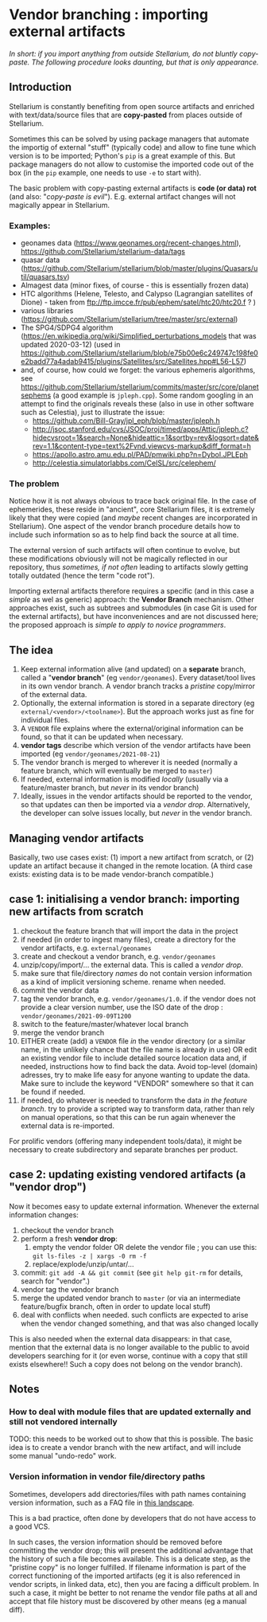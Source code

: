 # Vendor branching : importing external artifacts

*In short: if you import anything from outside Stellarium, do not bluntly copy-paste. The following procedure looks daunting, but that is only appearance.*

## Introduction

Stellarium is constantly benefiting from open source artifacts and enriched with text/data/source files that are **copy-pasted** from places outside of Stellarium.

Sometimes this can be solved by using package managers that automate the importig of external "stuff" (typically code) and allow to fine tune which version is to be imported; Python's `pip` is a great example of this. But package managers do not allow to customise the imported code out of the box (in the `pip` example, one needs to use `-e` to start with).

The basic problem with copy-pasting external artifacts is **code (or data) rot** (and also: "*copy-paste is evil*"). E.g. external artifact changes will not magically appear in Stellarium.

### Examples:

- geonames data (https://www.geonames.org/recent-changes.html), https://github.com/Stellarium/stellarium-data/tags
- quasar data (https://github.com/Stellarium/stellarium/blob/master/plugins/Quasars/util/quasars.tsv)
- Almagest data (minor fixes, of course - this is essentially frozen data)
- HTC algorithms (Helene, Telesto, and Calypso (Lagrangian satellites of Dione) - taken from ftp://ftp.imcce.fr/pub/ephem/satel/htc20/htc20.f ? )
- various libraries (https://github.com/Stellarium/stellarium/tree/master/src/external)
- The SPG4/SDPG4 algorithm (https://en.wikipedia.org/wiki/Simplified_perturbations_models that was updated 2020-03-12) (used in https://github.com/Stellarium/stellarium/blob/e75b00e6c249747c198fe0e2badd77a4adab9415/plugins/Satellites/src/Satellites.hpp#L56-L57)
- and, of course, how could we forget: the various ephemeris algorithms, see https://github.com/Stellarium/stellarium/commits/master/src/core/planetsephems (a good example is `jpleph.cpp`). Some random googling in an attempt to find the originals reveals these (also in use in other software such as Celestia), just to illustrate the issue:
	- https://github.com/Bill-Gray/jpl_eph/blob/master/jpleph.h
	- http://jsoc.stanford.edu/cvs/JSOC/proj/timed/apps/Attic/jpleph.c?hidecvsroot=1&search=None&hideattic=1&sortby=rev&logsort=date&rev=1.1&content-type=text%2Fvnd.viewcvs-markup&diff_format=h
	- https://apollo.astro.amu.edu.pl/PAD/pmwiki.php?n=Dybol.JPLEph 
	- http://celestia.simulatorlabbs.com/CelSL/src/celephem/

### The problem

Notice how it is not always obvious to trace back original file. In the case of ephemerides, these reside in "ancient", core Stellarium files, it is extremely likely that they were copied (and *maybe* recent changes are incorporated in Stellarium). One aspect of the vendor branch procedure details how to include such information so as to help find back the source at all time.

The external version of such artifacts will often continue to evolve, but these modifications obviously will not be magically reflected in our repository, thus *sometimes, if not often* leading to artifacts slowly getting totally outdated (hence the term "code rot"). 

Importing external artifacts therefore requires a specific (and in this case a *simple* as wel as generic) approach: the **Vendor Branch** mechanism. Other approaches exist, such as subtrees and submodules (in case Git is used for the external artifacts), but have inconveniences and are not discussed here; the proposed approach is *simple to apply to novice programmers*.

## The idea
1. Keep external information alive (and updated) on a **separate** branch, called a "**vendor branch**" (eg ``vendor/geonames``). Every dataset/tool lives in its own vendor branch. A vendor branch tracks a *pristine* copy/mirror of the external data.
1. Optionally, the external information is stored in a separate directory (eg ``external/<vendor>/<toolname>``). But the approach works just as fine for individual files.
1. A ``VENDOR`` file explains where the external/original information can be found, so that it can be updated when necessary.
1. **vendor tags** describe which version of the vendor artifacts have been imported (eg ``vendor/geonames/2021-08-21``)
1. The vendor branch is merged to wherever it is needed (normally a feature branch, which will eventually be merged to ``master``)
1. If needed, external information is modified *locally* (usually via a feature/master branch, but *never* in its vendor branch)
1. Ideally, issues in the vendor artifacts should be reported to the vendor, so that updates can then be imported via a *vendor drop*. Alternatively, the developer can solve issues locally, but *never* in the vendor branch.

## Managing vendor artifacts

Basically, two use cases exist: (1) import a new artifact from scratch, or (2) update an artifact because it changed in the remote location. (A third case exists: existing data is to be made vendor-branch compatible.)

## case 1: initialising a vendor branch: importing new artifacts from scratch

1. checkout the feature branch that will import the data in the project
1. if needed (in order to ingest many files), create a directory for the vendor artifacts, e.g. ``external/geonames``
1. create and checkout a vendor branch, e.g. ``vendor/geonames``
1. unzip/copy/import/... the external data. This is called a *vendor drop*.
1. make sure that file/directory *names* do not contain version information as a kind of implicit versioning scheme. rename when needed.
1. commit the vendor data
1. tag the vendor branch, e.g. ``vendor/geonames/1.0``. if the vendor does not provide a clear version number, use the ISO date of the drop : ``vendor/geonames/2021-09-09T1200``
1. switch to the feature/master/whatever local branch
1. merge the vendor branch 
1. EITHER create (add) a ``VENDOR`` file *in* the vendor directory (or a similar name, in the unlikely chance that the file name is already in use) OR edit an existing vendor file to include detailed source location data and, if needed, instructions how to find back the data. Avoid top-level (domain) adresses, try to make life easy for anyone wanting to update the data. Make sure to include the keyword "VENDOR" somewhere so that it can be found if needed.
1. if needed, do whatever is needed to transform the data *in the feature branch*. try to provide a scripted way to transform data, rather than rely on manual operations, so that this can be run again whenever the external data is re-imported.

For prolific vendors (offering many independent tools/data), it might be necessary to create subdirectory and separate branches per product.

## case 2: updating existing vendored artifacts (a "vendor drop")

Now it becomes easy to update external information. Whenever the external information changes:

1. checkout the vendor branch
1. perform a fresh **vendor drop**: 
	1. empty the vendor folder OR delete the vendor file ; you can use this: ``git ls-files -z | xargs -0 rm -f``
	2. replace/explode/unzip/untar/...
1. commit: ``git add -A && git commit``  (see ``git help git-rm`` for details, search for "vendor".)
1. vendor tag the vendor branch
1. merge the updated vendor branch to ``master`` (or via an intermediate feature/bugfix branch, often in order to update local stuff)
1. deal with conflicts when needed. such conflicts are expected to arise when the vendor changed something, and that was also changed locally

This is also needed when the external data disappears: in that case, mention that the external data is no longer available to the public to avoid developers searching for it (or even worse, continue with a copy that still exists elsewhere!! Such a copy does not belong on the vendor branch).

## Notes

### How to deal with module files that are updated externally and still not vendored internally

TODO: this needs to be worked out to show that this is possible.
The basic idea is to create a vendor branch with the new artifact, and will include some manual "undo-redo" work.

### Version information in vendor file/directory paths

Sometimes, developers add directories/files with path names containing version information, such as a FAQ file in [this landscape](http://www.alienbasecamp.com/Stellarium/sun.htm). 

This is a bad practice, often done by developers that do not have access to a good VCS.

In such cases, the version information should be removed before committing the vendor drop; this will present the additional advantage that the history of such a file becomes available. This is a delicate step, as the "pristine copy" is no longer fulfilled. If filename information is part of the correct functioning of the imported artifacts (eg it is also referenced in vendor scripts, in linked data, etc), then you are facing a difficult problem. In such a case, it might be better to not rename the vendor file paths at all and accept that file history must be discovered by other means (eg a manual diff).

